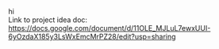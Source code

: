 hi  
Link to project idea doc: https://docs.google.com/document/d/11OLE_MJLuL7ewxUUI-6yOzdaX185y3LsWxEmcMrPZ28/edit?usp=sharing
